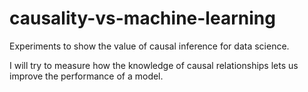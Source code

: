 # causality-vs-machine-learning

Experiments to show the value of causal inference for data science.

I will try to measure how the knowledge of causal relationships lets us improve the performance of a model.
